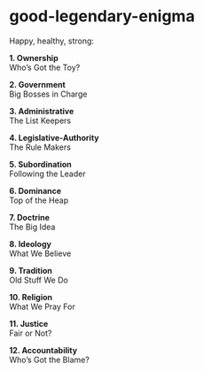 # good-legendary-enigma
Happy, healthy, strong:

**1. Ownership**  
Who’s Got the Toy?  

**2. Government**  
Big Bosses in Charge  

**3. Administrative**  
The List Keepers  

**4. Legislative-Authority**  
The Rule Makers  

**5. Subordination**  
Following the Leader  

**6. Dominance**  
Top of the Heap  

**7. Doctrine**  
The Big Idea  

**8. Ideology**  
What We Believe  

**9. Tradition**  
Old Stuff We Do  

**10. Religion**  
What We Pray For  

**11. Justice**  
Fair or Not?  

**12. Accountability**  
Who’s Got the Blame?  
